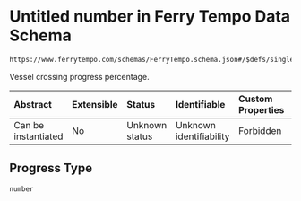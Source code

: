 # Untitled number in Ferry Tempo Data Schema

```txt
https://www.ferrytempo.com/schemas/FerryTempo.schema.json#/$defs/singleBoatData/properties/Progress
```

Vessel crossing progress percentage.

| Abstract            | Extensible | Status         | Identifiable            | Custom Properties | Additional Properties | Access Restrictions | Defined In                                                                           |
| :------------------ | :--------- | :------------- | :---------------------- | :---------------- | :-------------------- | :------------------ | :----------------------------------------------------------------------------------- |
| Can be instantiated | No         | Unknown status | Unknown identifiability | Forbidden         | Allowed               | none                | [FerryTempo.schema.json\*](../schemas/FerryTempo.schema.json "open original schema") |

## Progress Type

`number`
